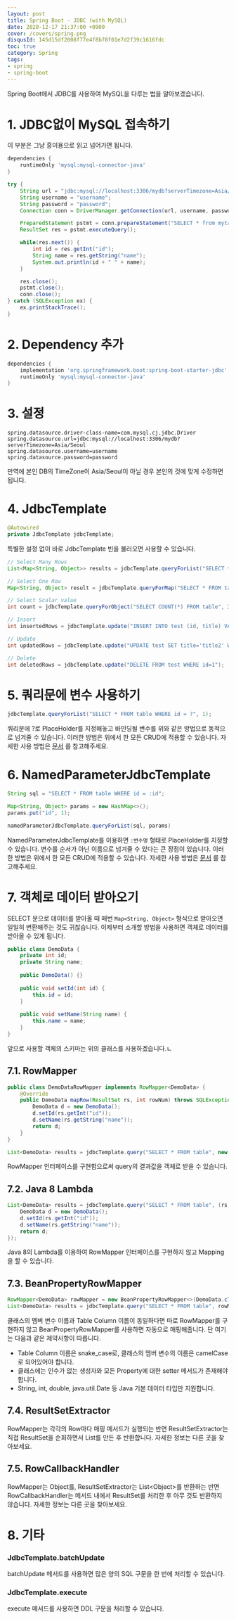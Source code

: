 ```yaml
---
layout: post
title: Spring Boot - JDBC (with MySQL)
date: 2020-12-17 21:37:00 +0900
cover: /covers/spring.png
disqusId: 145d15df2008f77e4f8b78f01e7d2f39c1616fdc
toc: true
category: Spring
tags:
- spring
- spring-boot
---
```


Spring Boot에서 JDBC를 사용하여 MySQL을 다루는 법을 알아보겠습니다.

<!-- more -->

# 1. JDBC없이 MySQL 접속하기

이 부분은 그냥 흥미용으로 읽고 넘어가면 됩니다.

```gradle build.gradle
dependencies {
    runtimeOnly 'mysql:mysql-connector-java'
}
```

```java
try {
    String url = "jdbc:mysql://localhost:3306/mydb?serverTimezone=Asia/Seoul";
    String username = "username";
    String password = "password";
    Connection conn = DriverManager.getConnection(url, username, password);

    PreparedStatement pstmt = conn.prepareStatement("SELECT * from mytable");
    ResultSet res = pstmt.executeQuery();

    while(res.next()) {
        int id = res.getInt("id");
        String name = res.getString("name");
        System.out.println(id + " " + name);
    }

    res.close();
    pstmt.close();
    conn.close();
} catch (SQLException ex) {
    ex.printStackTrace();
}
```

# 2. Dependency 추가

```gradle build.gradle
dependencies {
    implementation 'org.springframework.boot:spring-boot-starter-jdbc'
    runtimeOnly 'mysql:mysql-connector-java'
}
```

# 3. 설정

```text application.properties
spring.datasource.driver-class-name=com.mysql.cj.jdbc.Driver
spring.datasource.url=jdbc:mysql://localhost:3306/mydb?serverTimezone=Asia/Seoul
spring.datasource.username=username
spring.datasource.password=password
```

만역에 본인 DB의 TimeZone이 Asia/Seoul이 아닐 경우 본인의 것에 맞게 수정하면 됩니다.

# 4. JdbcTemplate

```java
@Autowired
private JdbcTemplate jdbcTemplate;
```

특별한 설정 없이 바로 JdbcTemplate 빈을 불러오면 사용할 수 있습니다.

```java
// Select Many Rows
List<Map<String, Object>> results = jdbcTemplate.queryForList("SELECT * FROM table");

// Select One Row
Map<String, Object> result = jdbcTemplate.queryForMap("SELECT * FROM table");

// Select Scalar value
int count = jdbcTemplate.queryForObject("SELECT COUNT(*) FROM table", Integer.class);

// Insert
int insertedRows = jdbcTemplate.update("INSERT INTO test (id, title) VALUES (1, 'title')");

// Update
int updatedRows = jdbcTemplate.update("UPDATE test SET title='title2' WHERE id=1");

// Delete
int deletedRows = jdbcTemplate.update("DELETE FROM test WHERE id=1");
```

# 5. 쿼리문에 변수 사용하기

```java
jdbcTemplate.queryForList("SELECT * FROM table WHERE id = ?", 1);
```

쿼리문에 ?로 PlaceHolder를 지정해놓고 바인딩될 변수를 위와 같은 방법으로 동적으로 넘겨줄 수 있습니다.
이러한 방법은 위에서 한 모든 CRUD에 적용할 수 있습니다.
자세한 사용 방법은
[문서](https://docs.spring.io/spring-framework/docs/current/javadoc-api/org/springframework/jdbc/core/JdbcTemplate.html)
를 참고해주세요.

# 6. NamedParameterJdbcTemplate

```java
String sql = "SELECT * FROM table WHERE id = :id";

Map<String, Object> params = new HashMap<>();
params.put("id", 1);

namedParameterJdbcTemplate.queryForList(sql, params)
```

NamedParameterJdbcTemplate를 이용하면 `:변수명` 형태로 PlaceHolder를 지정할 수 있습니다. 변수를 순서가 아닌 이름으로 넘겨줄 수 있다는 큰 장점이 있습니다.
이러한 방법은 위에서 한 모든 CRUD에 적용할 수 있습니다.
자세한 사용 방법은
[문서](https://docs.spring.io/spring-framework/docs/current/javadoc-api/org/springframework/jdbc/core/namedparam/NamedParameterJdbcTemplate.html)
를 참고해주세요.

# 7. 객체로 데이터 받아오기

SELECT 문으로 데이터를 받아올 때 매번 `Map<String, Object>` 형식으로 받아오면 일일히 변환해주는 것도 귀찮습니다.
이제부터 소개할 방법을 사용하면 객체로 데이터를 받아올 수 있게 됩니다.

```java
public class DemoData {
    private int id;
    private String name;
    
    public DemoData() {}
    
    public void setId(int id) {
        this.id = id;
    }
    
    public void setName(String name) {
        this.name = name;
    }
}
```

앞으로 사용할 객체의 스키마는 위의 클래스를 사용하겠습니다.ㄴ

## 7.1. RowMapper

```java
public class DemoDataRowMapper implements RowMapper<DemoData> {
    @Override
    public DemoData mapRow(ResultSet rs, int rowNum) throws SQLException {
        DemoData d = new DemoData();
        d.setId(rs.getInt("id"));
        d.setName(rs.getString("name"));
        return d;
    }
}
```

```java
List<DemoData> results = jdbcTemplate.query("SELECT * FROM table", new DemoDataRowMapper());
```

RowMapper 인터페이스를 구현함으로써 query의 결과값을 객체로 받을 수 있습니다.

## 7.2. Java 8 Lambda

```java
List<DemoData> results = jdbcTemplate.query("SELECT * FROM table", (rs, rowNum) -> {
    DemoData d = new DemoData();
    d.setId(rs.getInt("id"));
    d.setName(rs.getString("name"));
    return d;
});
```

Java 8의 Lambda를 이용하여 RowMapper 인터페이스를 구현하지 않고 Mapping을 할 수 있습니다.

## 7.3. BeanPropertyRowMapper

```java
RowMapper<DemoData> rowMapper = new BeanPropertyRowMapper<>(DemoData.class);
List<DemoData> results = jdbcTemplate.query("SELECT * FROM table", rowMapper);
```

클래스의 멤버 변수 이름과 Table Column 이름이 동일하다면 따로 RowMapper를 구현하지 않고 BeanPropertyRowMapper를 사용하면 자동으로 매핑해줍니다.
단 여기는 다음과 같은 제약사항이 따릅니다.

- Table Column 이름은 snake_case로, 클래스의 멤버 변수의 이름은 camelCase로 되어있어야 합니다.
- 클래스에는 인수가 없는 생성자와 모든 Property에 대한 setter 메서드가 존재해야 합니다.
- String, int, double, java.util.Date 등 Java 기본 데이터 타입만 지원합니다.

## 7.4. ResultSetExtractor

RowMapper는 각각의 Row마다 매핑 메서드가 실행되는 반면
ResultSetExtractor는 직접 ResultSet을 순회하면서 List를 만든 후 반환합니다.
자세한 정보는 다른 곳을 찾아보세요.

## 7.5. RowCallbackHandler

RowMapper는 Object를, ResultSetExtractor는 List&lt;Object&gt;를 반환하는 반면
RowCallbackHandler는 메서드 내에서 ResultSet를 처리한 후 아무 것도 반환하지 않습니다.
자세한 정보는 다른 곳을 찾아보세요.

# 8. 기타

### JdbcTemplate.batchUpdate

batchUpdate 메서드를 사용하면 많은 양의 SQL 구문을 한 번에 처리할 수 있습니다.

### JdbcTemplate.execute

execute 메서드를 사용하면 DDL 구문을 처리할 수 있습니다.
